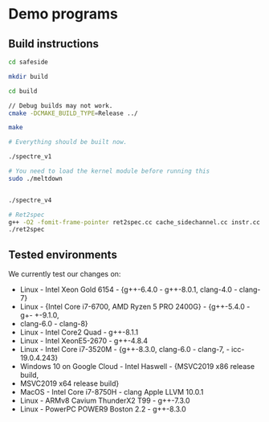 # Demo programs

## Build instructions

```bash
cd safeside

mkdir build

cd build

// Debug builds may not work.
cmake -DCMAKE_BUILD_TYPE=Release ../

make

# Everything should be built now.

./spectre_v1

# You need to load the kernel module before running this
sudo ./meltdown


./spectre_v4

# Ret2spec
g++ -O2 -fomit-frame-pointer ret2spec.cc cache_sidechannel.cc instr.cc -o ret2spec
./ret2spec
```

## Tested environments

We currently test our changes on:
- Linux - Intel Xeon Gold 6154 - {g++-6.4.0 - g++-8.0.1, clang-4.0 - clang-7}
- Linux - {Intel Core i7-6700, AMD Ryzen 5 PRO 2400G} - {g++-5.4.0 - g+- +-9.1.0,
- clang-6.0 - clang-8}
- Linux - Intel Core2 Quad - g++-8.1.1
- Linux - Intel XeonE5-2670 - g++-4.8.4
- Linux - Intel Core i7-3520M - {g++-8.3.0, clang-6.0 - clang-7, - icc-19.0.4.243}
- Windows 10 on Google Cloud - Intel Haswell - {MSVC2019 x86 release build,
- MSVC2019 x64 release build}
- MacOS - Intel Core i7-8750H - clang Apple LLVM 10.0.1
- Linux - ARMv8 Cavium ThunderX2 T99 - g++-7.3.0
- Linux - PowerPC POWER9 Boston 2.2 - g++-8.3.0
